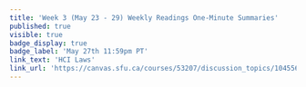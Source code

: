 ```yaml
---
title: 'Week 3 (May 23 - 29) Weekly Readings One-Minute Summaries'
published: true
visible: true
badge_display: true
badge_label: 'May 27th 11:59pm PT'
link_text: 'HCI Laws'
link_url: 'https://canvas.sfu.ca/courses/53207/discussion_topics/1045567'
---
```

